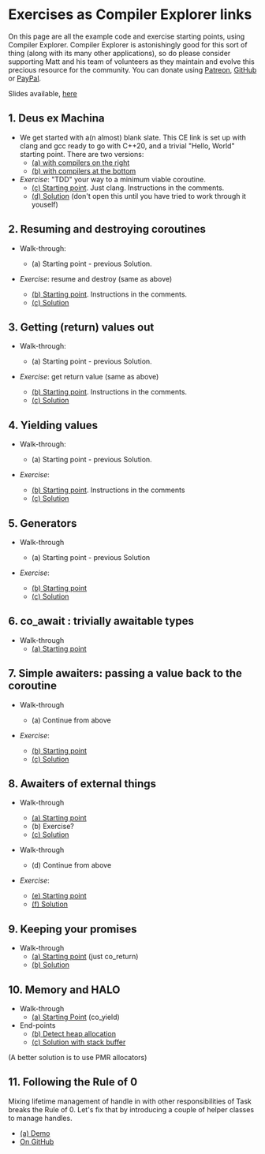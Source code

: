 # Exercises as Compiler Explorer links

On this page are all the example code and exercise starting points, using Compiler Explorer.
Compiler Explorer is astonishingly good for this sort of thing (along with its many other applications), 
    so do please consider supporting Matt and his team of volunteers as they maintain and evolve this precious resource for the community.
You can donate using [Patreon](https://www.patreon.com/bePatron?u=3691963), 
    [GitHub](https://github.com/sponsors/mattgodbolt) or
    [PayPal](https://www.paypal.com/cgi-bin/webscr?cmd=_donations&business=KQWQZ7GPY2GZ6&item_name=Compiler+Explorer+development&currency_code=USD&source=url).


Slides available, [here](https://www.dropbox.com/scl/fi/0c65x8o9nsmglrfbn4dy5/slides.pdf?rlkey=nd8pjv2c6qw940hhovdr41b17&dl=0)

## 1. Deus ex Machina

* We get started with a(n almost) blank slate. This CE link is set up with clang and gcc ready to go with C++20, and a trivial "Hello, World" starting point. There are two versions:
    * [(a) with compilers on the right](https://compiler-explorer.com/z/4nvf18oqh)
    * [(b) with compilers at the bottom](https://compiler-explorer.com/z/eb769TWWa)
* _Exercise_: "TDD" your way to a minimum viable coroutine.
   * [(c) Starting point](https://compiler-explorer.com/z/o9bhjxehh). Just clang. Instructions in the comments.
   * [(d) Solution](https://compiler-explorer.com/z/r4Pz1qdGG) (don't open this until you have tried to work through it youself)

## 2. Resuming and destroying coroutines

* Walk-through: 
   * (a) Starting point - previous Solution.

* _Exercise_: resume and destroy (same as above)
   * [(b) Starting point](https://compiler-explorer.com/z/4a3ooM9fj). Instructions in the comments.
   * [(c) Solution](https://compiler-explorer.com/z/4eEnff1oa)
 
## 3. Getting (return) values out

* Walk-through: 
   * (a) Starting point - previous Solution.

* _Exercise_: get return value (same as above)
   * [(b) Starting point](https://compiler-explorer.com/z/hxecP7bT5). Instructions in the comments.
   * [(c) Solution](https://compiler-explorer.com/z/33KbjGqMh)

## 4. Yielding values

* Walk-through:
   * (a) Starting point - previous Solution.

* _Exercise_: 
   * [(b) Starting point](https://compiler-explorer.com/z/rqKzPqGzM). Instructions in the comments
   * [(c) Solution](https://compiler-explorer.com/z/xzcnMo9Pv)

## 5. Generators

* Walk-through
    * (a) Starting point - previous Solution

* _Exercise_:
    * [(b) Starting point](https://compiler-explorer.com/z/zc4s6aT6K)
    * [(c) Solution](https://compiler-explorer.com/z/8TKbaMars)

## 6. co_await : trivially awaitable types

* Walk-through
    * [(a) Starting point](https://compiler-explorer.com/z/5vPq4K5Gq)

## 7. Simple awaiters: passing a value back to the coroutine

* Walk-through
    * (a) Continue from above

* _Exercise_:
    * [(b) Starting point](https://compiler-explorer.com/z/44hxch9q1)
    * [(c) Solution](https://compiler-explorer.com/z/3c89zWGq7)

## 8. Awaiters of external things

* Walk-through
    * [(a) Starting point](https://compiler-explorer.com/z/o6dn8j3Mn)
    * (b) Exercise?
    * [(c) Solution](https://compiler-explorer.com/z/1fG8f1zva)

* Walk-through
    * (d) Continue from above

* _Exercise_:
    * [(e) Starting point](https://compiler-explorer.com/z/cb8hqa4Te)
    * [(f) Solution](https://compiler-explorer.com/z/e1f9sz98K)

## 9. Keeping your promises

* Walk-through
    * [(a) Starting point](https://compiler-explorer.com/z/1cx3bcs13) (just co_return)
    * [(b) Solution](https://compiler-explorer.com/z/31MzT16zn)

## 10. Memory and HALO

* Walk-through
    * [(a) Starting Point](https://compiler-explorer.com/z/rWd8xz91W) (co_yield)
* End-points
  * [(b) Detect heap allocation](https://compiler-explorer.com/z/x5jfYne97)
  * [(c) Solution with stack buffer](https://compiler-explorer.com/z/69d9xYK3G)

(A better solution is to use PMR allocators)

## 11. Following the Rule of 0

Mixing lifetime management of handle in with other responsibilities of Task
    breaks the Rule of 0. Let's fix that by introducing a couple of helper classes to manage handles.

* [(a) Demo](https://compiler-explorer.com/z/fToM71PPe)
* [On GitHub](https://github.com/philsquared/understanding_cpp_coroutines/blob/main/corohandles.h)
